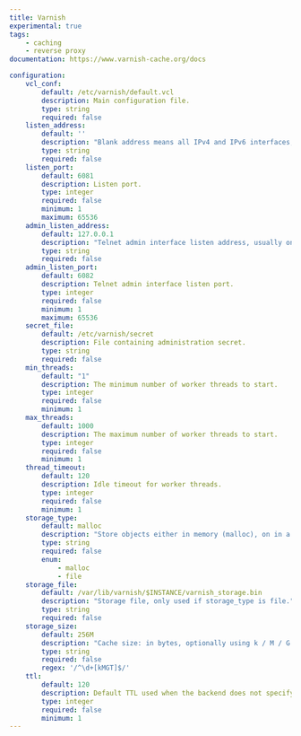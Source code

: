 ```yaml
---
title: Varnish
experimental: true
tags:
    - caching
    - reverse proxy
documentation: https://www.varnish-cache.org/docs

configuration: 
    vcl_conf:
        default: /etc/varnish/default.vcl
        description: Main configuration file.
        type: string
        required: false
    listen_address:
        default: ''
        description: "Blank address means all IPv4 and IPv6 interfaces, otherwise specify a host name, an IPv4 dotted quad."
        type: string
        required: false
    listen_port:
        default: 6081
        description: Listen port.
        type: integer
        required: false
        minimum: 1
        maximum: 65536
    admin_listen_address:
        default: 127.0.0.1
        description: "Telnet admin interface listen address, usually only bind localhost IP address for the admin interface."
        type: string
        required: false
    admin_listen_port:
        default: 6082
        description: Telnet admin interface listen port.
        type: integer
        required: false
        minimum: 1
        maximum: 65536
    secret_file:
        default: /etc/varnish/secret
        description: File containing administration secret.
        type: string
        required: false
    min_threads:
        default: "1"
        description: The minimum number of worker threads to start.
        type: integer
        required: false
        minimum: 1
    max_threads:
        default: 1000
        description: The maximum number of worker threads to start.
        type: integer
        required: false
        minimum: 1
    thread_timeout:
        default: 120
        description: Idle timeout for worker threads.
        type: integer
        required: false
        minimum: 1
    storage_type:
        default: malloc
        description: "Store objects either in memory (malloc), on in a file (file)."
        type: string
        required: false
        enum:
            - malloc
            - file
    storage_file:
        default: /var/lib/varnish/$INSTANCE/varnish_storage.bin
        description: "Storage file, only used if storage_type is file."
        type: string
        required: false
    storage_size:
        default: 256M
        description: "Cache size: in bytes, optionally using k / M / G / T suffix."
        type: string
        required: false
        regex: '/^\d+[kMGT]$/'
    ttl:
        default: 120
        description: Default TTL used when the backend does not specify one.
        type: integer
        required: false
        minimum: 1
---
```

